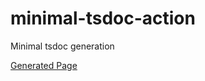 # minimal-tsdoc-action
Minimal tsdoc generation

[Generated Page](https://masatomakino.github.io/minimal-tsdoc-action/)